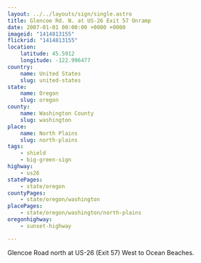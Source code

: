 ```yaml
---
layout: ../../layouts/sign/single.astro
title: Glencoe Rd. N. at US-26 Exit 57 Onramp
date: 2007-01-01 00:00:00 +0000 +0000
imageid: "1414813155"
flickrid: "1414813155"
location:
    latitude: 45.5912
    longitude: -122.996477
country:
    name: United States
    slug: united-states
state:
    name: Oregon
    slug: oregon
county:
    name: Washington County
    slug: washington
place:
    name: North Plains
    slug: north-plains
tags:
    - shield
    - big-green-sign
highway:
    - us26
statePages:
    - state/oregon
countyPages:
    - state/oregon/washington
placePages:
    - state/oregon/washington/north-plains
oregonhighway:
    - sunset-highway

---
```

Glencoe Road north at US-26 (Exit 57) West to Ocean Beaches.